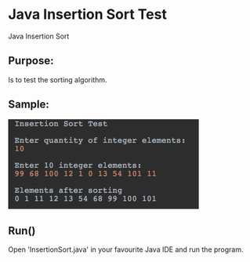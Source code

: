 # Java Insertion Sort Test
 Java Insertion Sort
 
 ## Purpose:
 Is to test the sorting algorithm.
 
## Sample:
![alt text](https://github.com/RasbeeTech/Java_Insertion_Sort_Test/blob/main/sample_image_1.png)

## Run()
Open 'InsertionSort.java' in your favourite Java IDE and run the program.  

